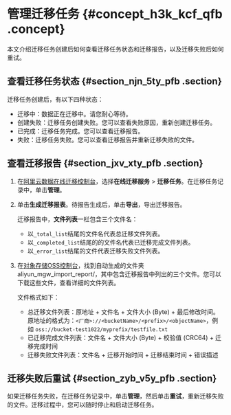 # 管理迁移任务 {#concept_h3k_kcf_qfb .concept}

本文介绍迁移任务创建后如何查看迁移任务状态和迁移报告，以及迁移失败后如何重试。

## 查看迁移任务状态 {#section_njn_5ty_pfb .section}

迁移任务创建后，有以下四种状态：

-   迁移中：数据正在迁移中。请您耐心等待。
-   创建失败：迁移任务创建失败。您可以查看失败原因，重新创建迁移任务。
-   已完成：迁移任务完成。您可以查看迁移报告。
-   失败：迁移任务失败。您可以查看迁移报告并重新迁移失败的文件。

## 查看迁移报告 {#section_jxv_xty_pfb .section}

1.  在[阿里云数据在线迁移控制台](https://mgw.console.aliyun.com/)，选择**在线迁移服务** \> **迁移任务**。在迁移任务记录中，单击**管理**。
2.  单击**生成迁移报表**。待报告生成后，单击**导出**，导出迁移报告。

    迁移报告中，**文件列表**一栏包含三个文件名：

    -   以`_total_list`结尾的文件名代表总迁移文件列表。
    -   以`_completed_list`结尾的的文件名代表已迁移完成文件列表。
    -   以`_error_list`结尾的文件代表迁移失败文件列表。
3.  在[对象存储OSS控制台](https://oss.console.aliyun.com)，找到自动生成的文件夹aliyun\_mgw\_import\_report/，其中包含迁移报告中列出的三个文件。您可以下载这些文件，查看详细的文件列表。

    文件格式如下：

    -   总迁移文件列表：原地址 + 文件名 + 文件大小 \(Byte\) + 最后修改时间。原地址的格式为：`<厂商>://<bucketName>/<prefix>/<objectName>`，例如 `oss://bucket-test1022/myprefix/testfile.txt`
    -   已迁移完成文件列表：文件名 + 文件大小 \(Byte\) + 校验值 \(CRC64\) + 迁移完成时间
    -   迁移失败文件列表：文件名 + 迁移开始时间 + 迁移结束时间 + 错误描述

## 迁移失败后重试 {#section_zyb_v5y_pfb .section}

如果迁移任务失败，在迁移任务记录中，单击**管理**，然后单击**重试**，重新迁移失败的文件。迁移过程中，您可以随时停止和启动迁移任务。

